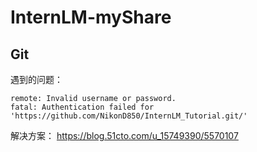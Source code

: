 # InternLM-myShare

## Git

遇到的问题：

```
remote: Invalid username or password.
fatal: Authentication failed for 'https://github.com/NikonD850/InternLM_Tutorial.git/'
```

解决方案：
https://blog.51cto.com/u_15749390/5570107
